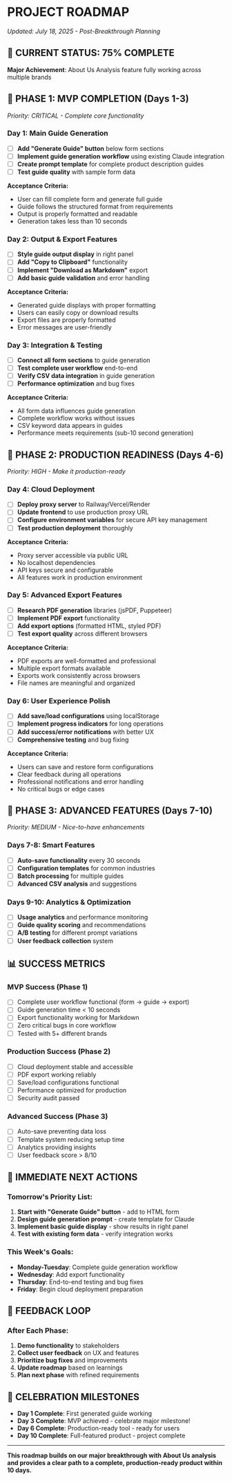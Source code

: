 # PROJECT ROADMAP
*Updated: July 18, 2025 - Post-Breakthrough Planning*

## 🎯 CURRENT STATUS: 75% COMPLETE

**Major Achievement**: About Us Analysis feature fully working across multiple brands

## 🚀 PHASE 1: MVP COMPLETION (Days 1-3)
*Priority: CRITICAL - Complete core functionality*

### Day 1: Main Guide Generation
- [ ] **Add "Generate Guide" button** below form sections
- [ ] **Implement guide generation workflow** using existing Claude integration
- [ ] **Create prompt template** for complete product description guides
- [ ] **Test guide quality** with sample form data

**Acceptance Criteria:**
- User can fill complete form and generate full guide
- Guide follows the structured format from requirements
- Output is properly formatted and readable
- Generation takes less than 10 seconds

### Day 2: Output & Export Features
- [ ] **Style guide output display** in right panel
- [ ] **Add "Copy to Clipboard"** functionality
- [ ] **Implement "Download as Markdown"** export
- [ ] **Add basic guide validation** and error handling

**Acceptance Criteria:**
- Generated guide displays with proper formatting
- Users can easily copy or download results
- Export files are properly formatted
- Error messages are user-friendly

### Day 3: Integration & Testing
- [ ] **Connect all form sections** to guide generation
- [ ] **Test complete user workflow** end-to-end
- [ ] **Verify CSV data integration** in guide generation
- [ ] **Performance optimization** and bug fixes

**Acceptance Criteria:**
- All form data influences guide generation
- Complete workflow works without issues
- CSV keyword data appears in guides
- Performance meets requirements (sub-10 second generation)

## 🌟 PHASE 2: PRODUCTION READINESS (Days 4-6)
*Priority: HIGH - Make it production-ready*

### Day 4: Cloud Deployment
- [ ] **Deploy proxy server** to Railway/Vercel/Render
- [ ] **Update frontend** to use production proxy URL
- [ ] **Configure environment variables** for secure API key management
- [ ] **Test production deployment** thoroughly

**Acceptance Criteria:**
- Proxy server accessible via public URL
- No localhost dependencies
- API keys secure and configurable
- All features work in production environment

### Day 5: Advanced Export Features
- [ ] **Research PDF generation** libraries (jsPDF, Puppeteer)
- [ ] **Implement PDF export** functionality
- [ ] **Add export options** (formatted HTML, styled PDF)
- [ ] **Test export quality** across different browsers

**Acceptance Criteria:**
- PDF exports are well-formatted and professional
- Multiple export formats available
- Exports work consistently across browsers
- File names are meaningful and organized

### Day 6: User Experience Polish
- [ ] **Add save/load configurations** using localStorage
- [ ] **Implement progress indicators** for long operations
- [ ] **Add success/error notifications** with better UX
- [ ] **Comprehensive testing** and bug fixing

**Acceptance Criteria:**
- Users can save and restore form configurations
- Clear feedback during all operations
- Professional notifications and error handling
- No critical bugs or edge cases

## 🎊 PHASE 3: ADVANCED FEATURES (Days 7-10)
*Priority: MEDIUM - Nice-to-have enhancements*

### Days 7-8: Smart Features
- [ ] **Auto-save functionality** every 30 seconds
- [ ] **Configuration templates** for common industries
- [ ] **Batch processing** for multiple guides
- [ ] **Advanced CSV analysis** and suggestions

### Days 9-10: Analytics & Optimization
- [ ] **Usage analytics** and performance monitoring
- [ ] **Guide quality scoring** and recommendations
- [ ] **A/B testing** for different prompt variations
- [ ] **User feedback collection** system

## 📊 SUCCESS METRICS

### MVP Success (Phase 1)
- [ ] Complete user workflow functional (form → guide → export)
- [ ] Guide generation time < 10 seconds
- [ ] Export functionality working for Markdown
- [ ] Zero critical bugs in core workflow
- [ ] Tested with 5+ different brands

### Production Success (Phase 2)
- [ ] Cloud deployment stable and accessible
- [ ] PDF export working reliably
- [ ] Save/load configurations functional
- [ ] Performance optimized for production
- [ ] Security audit passed

### Advanced Success (Phase 3)
- [ ] Auto-save preventing data loss
- [ ] Template system reducing setup time
- [ ] Analytics providing insights
- [ ] User feedback score > 8/10

## 🎯 IMMEDIATE NEXT ACTIONS

### Tomorrow's Priority List:
1. **Start with "Generate Guide" button** - add to HTML form
2. **Design guide generation prompt** - create template for Claude
3. **Implement basic guide display** - show results in right panel
4. **Test with existing form data** - verify integration works

### This Week's Goals:
- **Monday-Tuesday**: Complete guide generation workflow
- **Wednesday**: Add export functionality
- **Thursday**: End-to-end testing and bug fixes
- **Friday**: Begin cloud deployment preparation

## 🔄 FEEDBACK LOOP

### After Each Phase:
1. **Demo functionality** to stakeholders
2. **Collect user feedback** on UX and features
3. **Prioritize bug fixes** and improvements
4. **Update roadmap** based on learnings
5. **Plan next phase** with refined requirements

## 🎉 CELEBRATION MILESTONES

- **Day 1 Complete**: First generated guide working
- **Day 3 Complete**: MVP achieved - celebrate major milestone!
- **Day 6 Complete**: Production-ready tool - ready for users
- **Day 10 Complete**: Full-featured product - project complete

---

**This roadmap builds on our major breakthrough with About Us analysis and provides a clear path to a complete, production-ready product within 10 days.**